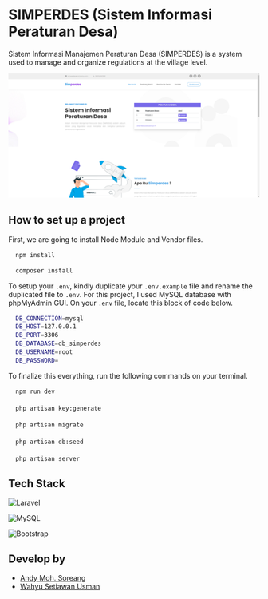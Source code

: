 
# SIMPERDES (Sistem Informasi Peraturan Desa)

Sistem Informasi Manajemen Peraturan Desa (SIMPERDES) is a system used to manage and organize regulations at the village level.

![App Screenshot](https://raw.githubusercontent.com/wayosu/simperdes/master/screenshot2.png)


## How to set up a project

First, we are going to install Node Module and Vendor files.

```bash
  npm install
```
```bash
  composer install
```

To setup your `.env`, kindly duplicate your `.env.example` file and rename the duplicated file to `.env`.
For this project, I used MySQL database with phpMyAdmin GUI. On your `.env` file, locate this block of code below.

```bash
  DB_CONNECTION=mysql
  DB_HOST=127.0.0.1
  DB_PORT=3306
  DB_DATABASE=db_simperdes
  DB_USERNAME=root
  DB_PASSWORD=
```

To finalize this everything, run the following commands on your terminal.

```bash
  npm run dev

  php artisan key:generate

  php artisan migrate

  php artisan db:seed

  php artisan server
```

## Tech Stack

![Laravel](https://img.shields.io/badge/laravel-%23FF2D20.svg?style=for-the-badge&logo=laravel&logoColor=white)

![MySQL](https://img.shields.io/badge/mysql-%2300f.svg?style=for-the-badge&logo=mysql&logoColor=white)

![Bootstrap](https://img.shields.io/badge/bootstrap-%238511FA.svg?style=for-the-badge&logo=bootstrap&logoColor=white)


## Develop by

- [Andy Moh. Soreang](https://github.com/andimohsoreang)
- [Wahyu Setiawan Usman](https://github.com/wayosu)